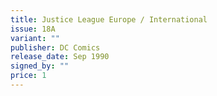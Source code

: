 ```yaml
---
title: Justice League Europe / International
issue: 18A
variant: ""
publisher: DC Comics
release_date: Sep 1990
signed_by: ""
price: 1
---
```

